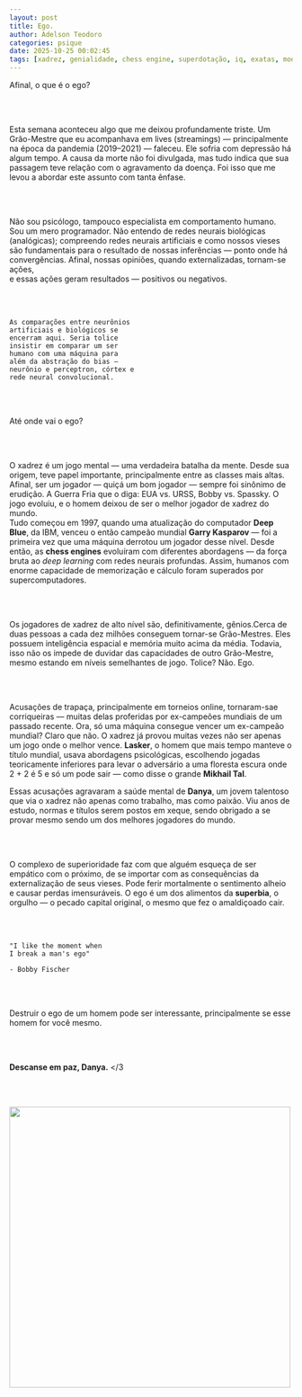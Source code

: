 ```yaml
---
layout: post
title: Ego.
author: Adelson Teodoro
categories: psique
date: 2025-10-25 00:02:45
tags: [xadrez, genialidade, chess engine, superdotação, iq, exatas, modernidade]
---
```


Afinal, o que é o ego?

<br><br>

Esta semana aconteceu algo que me deixou profundamente triste. Um Grão-Mestre que eu acompanhava em lives  (streamings) — principalmente na época da pandemia (2019–2021) — faleceu. Ele sofria com depressão há algum tempo. A causa da morte não foi divulgada, mas tudo indica que sua passagem teve relação com o agravamento da doença. Foi isso que me levou a abordar este assunto com tanta ênfase.

<br><br>

Não sou psicólogo, tampouco especialista em comportamento humano.  Sou um mero programador. Não entendo de redes neurais biológicas (analógicas); compreendo redes neurais artificiais e como nossos vieses são fundamentais para o resultado de nossas inferências — ponto onde há convergências. Afinal, nossas opiniões, quando externalizadas, tornam-se ações,  
e essas ações geram resultados — positivos ou negativos.

<br><br>
```
As comparações entre neurônios
artificiais e biológicos se
encerram aqui. Seria tolice
insistir em comparar um ser
humano com uma máquina para 
além da abstração do bias — 
neurônio e perceptron, córtex e
rede neural convolucional.
```
<br><br>

Até onde vai o ego?

<br><br>

O xadrez é um jogo mental — uma verdadeira batalha da mente. Desde sua origem, teve papel importante, principalmente entre as classes mais altas. Afinal, ser um jogador — quiçá um bom jogador — sempre foi sinônimo de erudição.  A Guerra Fria que o diga: EUA vs. URSS, Bobby vs. Spassky. O jogo evoluiu, e o homem deixou de ser o melhor jogador de xadrez do mundo.  
Tudo começou em 1997, quando uma atualização do computador **Deep Blue**, da IBM, venceu o então campeão mundial **Garry Kasparov** —  foi a primeira vez que uma máquina derrotou um jogador desse nível. Desde então, as **chess engines** evoluíram com diferentes abordagens — da força bruta ao *deep learning* com redes neurais profundas. Assim, humanos com enorme capacidade de memorização e cálculo foram superados por supercomputadores.

<br><br>

Os jogadores de xadrez de alto nível são, definitivamente, gênios.Cerca de duas pessoas a cada dez milhões conseguem tornar-se Grão-Mestres. Eles possuem inteligência espacial e memória muito acima da média. Todavia, isso não os impede de duvidar das capacidades de outro Grão-Mestre, mesmo estando em níveis semelhantes de jogo. Tolice? Não. Ego.

<br><br>

Acusações de trapaça, principalmente em torneios online, tornaram-sae corriqueiras — muitas delas proferidas por ex-campeões mundiais de um passado recente. Ora, só uma máquina consegue vencer um ex-campeão mundial? Claro que não. O xadrez já provou muitas vezes não ser apenas um jogo onde o melhor vence. **Lasker**, o homem que mais tempo manteve o título mundial, usava abordagens psicológicas, escolhendo jogadas teoricamente inferiores para levar o adversário a uma floresta escura onde 2 + 2 é 5 e só um pode sair — como disse o grande **Mikhail Tal**.  

Essas acusações agravaram a saúde mental de **Danya**, um jovem talentoso que via o xadrez não apenas como trabalho, mas como paixão. Viu anos de estudo, normas e títulos serem postos em xeque, sendo obrigado a se provar mesmo sendo um dos melhores jogadores do mundo.

<br><br>

O complexo de superioridade faz com que alguém esqueça de ser empático com o próximo, de se importar com as consequências da externalização de seus vieses. Pode ferir mortalmente o sentimento alheio e causar perdas imensuráveis. O ego é um dos alimentos da **superbia**, o orgulho — o pecado capital original, o mesmo que fez o amaldiçoado cair.

<br><br>


```
"I like the moment when 
I break a man's ego"

- Bobby Fischer
```

<br><br>

Destruir o ego de um homem pode ser interessante,
principalmente se esse homem for você mesmo.

<br><br>

**Descanse em paz, Danya.** </3

<br><br>

<img src="{{site.baseurl}}/assets/img/danya.jpg" width="500" height="500">

